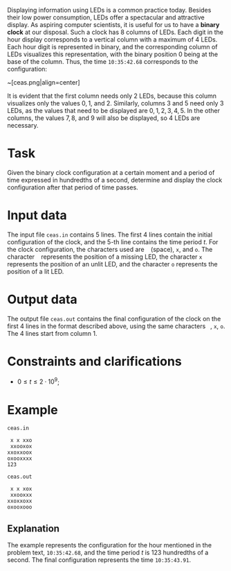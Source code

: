 Displaying information using LEDs is a common practice today. Besides their low power consumption, LEDs offer a spectacular and attractive display. As aspiring computer scientists, it is useful for us to have a **binary clock** at our disposal. Such a clock has 8 columns of LEDs. Each digit in the hour display corresponds to a vertical column with a maximum of $4$ LEDs. Each hour digit is represented in binary, and the corresponding column of LEDs visualizes this representation, with the binary position $0$ being at the base of the column. Thus, the time `10:35:42.68` corresponds to the configuration:

~[ceas.png|align=center]

It is evident that the first column needs only $2$ LEDs, because this column visualizes only the values $0, 1$, and $2$. Similarly, columns $3$ and $5$ need only $3$ LEDs, as the values that need to be displayed are $0, 1, 2, 3, 4, 5$. In the other columns, the values $7, 8$, and $9$ will also be displayed, so $4$ LEDs are necessary.

# Task

Given the binary clock configuration at a certain moment and a period of time expressed in hundredths of a second, determine and display the clock configuration after that period of time passes.

# Input data

The input file `ceas.in` contains $5$ lines. The first $4$ lines contain the initial configuration of the clock, and the $5$-th line contains the time period $t$. For the clock configuration, the characters used are ` ` (space), `x`, and `o`. The character ` ` represents the position of a missing LED, the character `x` represents the position of an unlit LED, and the character `o` represents the position of a lit LED.

# Output data

The output file `ceas.out` contains the final configuration of the clock on the first $4$ lines in the format described above, using the same characters ` `, `x`, `o`. The $4$ lines start from column $1$.

# Constraints and clarifications

* $0 \leq t \leq 2 \cdot 10^9$;

# Example

`ceas.in`
```
 x x xxo
 xxooxox
xxoxxoox
oxooxxxx
123
```

`ceas.out`
```
 x x xox
 xxooxxx
xxoxxoxx
oxooxooo
```

## Explanation

The example represents the configuration for the hour mentioned in the problem text, `10:35:42.68`, and the time period $t$ is $123$ hundredths of a second. The final configuration represents the time `10:35:43.91`.
